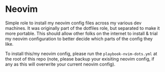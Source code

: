 # Neovim 

Simple role to install my neovim config files across my various dev machines. It was originally part of the dotfiles role, but separated to make it more portable. This should allow other folks on the internet to install & trial my neovim configuration to better decide which parts of the config they like. 

To install this/my neovim config, please run the `playbook-nvim-dots.yml` at the root of this repo (note, please backup your exisiting neovim config, if any as this will overwrite your current neovim config). 
